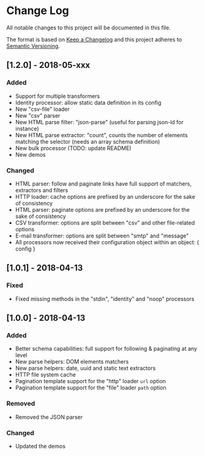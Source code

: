 # Change Log

All notable changes to this project will be documented in this file.

The format is based on [Keep a Changelog](http://keepachangelog.com/)
and this project adheres to [Semantic Versioning](http://semver.org/).

## [1.2.0] - 2018-05-xxx

### Added

- Support for multiple transformers
- Identity processor: allow static data definition in its config
- New "csv-file" loader
- New "csv" parser
- New HTML parse filter: "json-parse" (useful for parsing json-ld for instance)
- New HTML parse extractor: "count", counts the number of elements matching the selector (needs an array schema definition)
- New bulk processor (TODO: update README)
- New demos

### Changed

- HTML parser: follow and paginate links have full support of matchers, extractors and filters
- HTTP loader: cache options are prefixed by an underscore for the sake of consistency
- HTML parser: paginate options are prefixed by an underscore for the sake of consistency
- CSV transformer: options are split between "csv" and other file-related options
- E-mail transformer: options are split between "smtp" and "message"
- All processors now received their configuration object within an object: { config }

## [1.0.1] - 2018-04-13

### Fixed

- Fixed missing methods in the "stdin", "identity" and "noop" processors

## [1.0.0] - 2018-04-13

### Added

- Better schema capabilities: full support for following & paginating at any level
- New parse helpers: DOM elements matchers
- New parse helpers: date, uuid and static text extractors
- HTTP file system cache
- Pagination template support for the "http" loader `url` option
- Pagination template support for the "file" loader `path` option

### Removed

- Removed the JSON parser

### Changed

- Updated the demos
